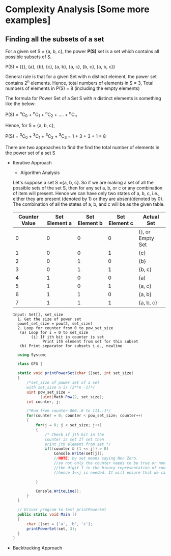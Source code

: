 # Complexity Analysis [Some more examples]

## Finding all the subsets of a set

For a given set S = {a, b, c}, the power **P(S)** set is a set which contains all possible subsets of S.

P(S) = {{}, {a}, {b}, {c}, {a, b}, {a, c}, {b, c}, {a, b, c}}

General rule is that for a given Set with n distinct element, the power set contains 2<sup>n</sup> elements. Hence, total numbers of elements in S = 3, Total numbers of elements in P(S) = 8 (including the empty elements)

The formula for Power Set of a Set S with n distinct elements is something like the below:

P(S) = <sup>n</sup>C<sub>0</sub> + <sup>n</sup>C<sub>1</sub> + <sup>n</sup>C<sub>2</sub> + .... + <sup>n</sup>C<sub>n</sub>

Hence, for S = {a, b, c},

P(S) = <sup>3</sup>C<sub>0</sub> + <sup>3</sup>C<sub>1</sub> + <sup>3</sup>C<sub>2</sub> + <sup>3</sup>C<sub>3</sub>
= 1 + 3 + 3 + 1
= 8

There are two approaches to find the find the total number of elements in the power set of a set S

- Iterative Approach

  - Algorithm Analysis

  Let's suppose a set S ={a, b, c}. So if we are making a set of all the possible sets of the set S, then for any set a, b, or c or any combination of item will present. Hence we can have only two states of a, b, c, i.e., either they are present (denoted by 1) or they are absent(denoted by 0). The combination of all the states of a, b, and c will be as the given table.

  | Counter Value | Set Element a | Set Element b | Set Element c | Actual Set       |
  | ------------- | ------------- | ------------- | ------------- | ---------------- |
  | 0             | 0             | 0             | 0             | {}, or Empty Set |
  | 1             | 0             | 0             | 1             | {c}              |
  | 2             | 0             | 1             | 0             | {b}              |
  | 3             | 0             | 1             | 1             | {b, c}           |
  | 4             | 1             | 0             | 0             | {a}              |
  | 5             | 1             | 0             | 1             | {a, c}           |
  | 6             | 1             | 1             | 0             | {a, b}           |
  | 7             | 1             | 1             | 1             | {a, b, c}        |

  ```Algorithm
  Input: Set[], set_size
    1. Get the size of power set
    powet_set_size = pow(2, set_size)
    2. Loop for counter from 0 to pow_set_size
     (a) Loop for i = 0 to set_size
          (i) If ith bit in counter is set
               Print ith element from set for this subset
     (b) Print separator for subsets i.e., newline

  ```

  ```C#
    using System;

    class GFG {

    static void printPowerSet(char []set, int set_size)
    {
        /*set_size of power set of a set
        with set_size n is (2**n -1)*/
        uint pow_set_size =
              (uint)Math.Pow(2, set_size);
        int counter, j;

        /*Run from counter 000..0 to 111..1*/
        for(counter = 0; counter < pow_set_size; counter++)
        {
            for(j = 0; j < set_size; j++)
            {
                /* Check if jth bit in the
                counter is set If set then
                print jth element from set */
                if((counter & (1 << j)) > 0)
                    Console.Write(set[j]);
                    //NOTE: by set means saying Non Zero.
                    //so not only the counter needs to be true or non zero but also the
                    //the digit 1 in the binary representation of counter should be at the right place,
                    //hence 1<<j is needed. It will ensure that we can perform '&' operation correctly

            }

            Console.WriteLine();
        }
    }

    // Driver program to test printPowerSet
    public static void Main ()
    {
        char []set = {'a', 'b', 'c'};
        printPowerSet(set, 3);
    }
  }

  ```

- Backtracking Approach

